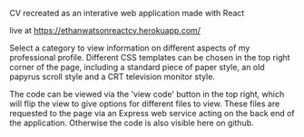 CV recreated as an interative web application made with React

live at https://ethanwatsonreactcv.herokuapp.com/

Select a category to view information on different aspects of my professional profile.
Different CSS templates can be chosen in the top right corner of the page, including a standard piece of paper style, an old papyrus scroll style and a CRT television monitor style.

The code can be viewed via the 'view code' button in the top right, which will flip the view to give options for different files to view. 
These files are requested to the page via an Express web service acting on the back end of the application.
Otherwise the code is also visible here on github.
